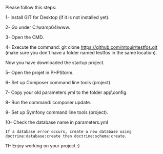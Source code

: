 Please follow this steps:


1- Install GIT for Desktop (if it is not installed yet).

2- Go under C:\wamp64\www.

3- Open the CMD.

4- Execute the command: git clone https://github.com/mtouir/testfos.git (make sure you don't have a folder named testfos in the same location).


Now you have downloaded the startup project.


5- Open the projet in PHPStorm.

6- Set up Composer command line tools (project).

7- Copy your old parameters.yml to the folder app\config.

8- Run the command: composer update.

9- Set up Symfony command line tools (project).

10- Check the database name in parameters.yml

    If a database error occurs, create a new database using doctrine:database:create then doctrine:schema:create.

11- Enjoy working on your project :)

